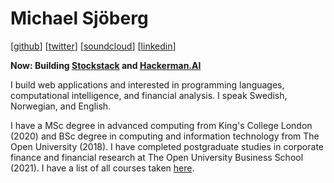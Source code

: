 # Michael Sjöberg

[[github](https://github.com/mrsjoberg)] [[twitter](https://twitter.com/mrsjobergx)] [[soundcloud](https://soundcloud.com/mrsjoberg)] [[linkedin](https://www.linkedin.com/in/micsjo)]

**Now: Building [Stockstack](https://trystockstack.com) and [Hackerman.AI](https://hackerman.ai)**

I build web applications and interested in programming languages, computational intelligence, and financial analysis. I speak Swedish, Norwegian, and English.

I have a MSc degree in advanced computing from King's College London (2020) and BSc degree in computing and information technology from The Open University (2018). I have completed postgraduate studies in corporate finance and financial research at The Open University Business School (2021). I have a list of all courses taken <a href="courses.html">here</a>.
